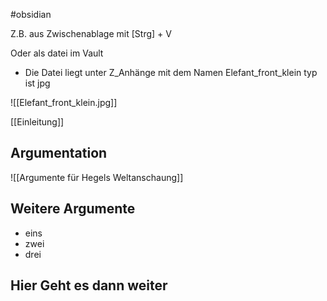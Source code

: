 #obsidian

Z.B. aus Zwischenablage mit 
[Strg] + V

Oder als datei im Vault
- Die Datei liegt unter Z_Anhänge mit dem Namen Elefant_front_klein typ ist jpg

![[Elefant_front_klein.jpg]]

[[Einleitung]]

## Argumentation

![[Argumente für Hegels Weltanschaung]]


## Weitere Argumente

- eins
- zwei 
- drei


## Hier Geht es dann weiter